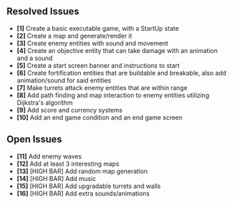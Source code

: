 ## Resolved Issues ##

- **[1]** Create a basic executable game, with a StartUp state
- **[2]** Create a map and generate/render it
- **[3]** Create enemy entities with sound and movement
- **[4]** Create an objective entity that can take damage with an animation and a sound
- **[5]** Create a start screen banner and instructions to start
- **[6]** Create fortification entities that are buildable and breakable, also add animation/sound for said entities
- **[7]** Make turrets attack enemy entities that are within range
- **[8]** Add path finding and map interaction to enemy entities utilizing Dijkstra's algorithm
- **[9]** Add score and currency systems
- **[10]** Add an end game condition and an end game screen

## Open Issues ##

- **[11]** Add enemy waves
- **[12]** Add at least 3 interesting maps
- **[13]** [HIGH BAR] Add random map generation
- **[14]** [HIGH BAR] Add music
- **[15]** [HIGH BAR] Add upgradable turrets and walls
- **[16]** [HIGH BAR] Add extra sounds/animations
